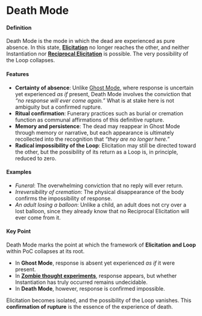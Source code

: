 # Death Mode

#### **Definition**

Death Mode is the mode in which the dead are experienced as pure absence. In this state, [**Elicitation**](../operations/elicitation.md) no longer reaches the other, and neither Instantiation nor [**Reciprocal Elicitation**](../operations/loop-reciprocal-elicitation.md) is possible. The very possibility of the Loop collapses.

#### **Features**

* **Certainty of absence**: Unlike [Ghost Mode](ghost-mode.md), where response is uncertain yet experienced _as if_ present, Death Mode involves the conviction that _“no response will ever come again.”_ What is at stake here is not ambiguity but a confirmed rupture.
* **Ritual confirmation**: Funerary practices such as burial or cremation function as communal affirmations of this definitive rupture.
* **Memory and persistence**: The dead may reappear in Ghost Mode through memory or narrative, but each appearance is ultimately recollected into the recognition that _“they are no longer here.”_
* **Radical impossibility of the Loop**: Elicitation may still be directed toward the other, but the possibility of its return as a Loop is, in principle, reduced to zero.

#### **Examples**

* _Funeral_: The overwhelming conviction that no reply will ever return.
* _Irreversibility of cremation_: The physical disappearance of the body confirms the impossibility of response.
* _An adult losing a balloon_: Unlike a child, an adult does not cry over a lost balloon, since they already know that no Reciprocal Elicitation will ever come from it.

#### **Key Point**

Death Mode marks the point at which the framework of **Elicitation and Loop** within PoC collapses at its root.

* In **Ghost Mode**, response is absent yet experienced _as if_ it were present.
* In [**Zombie thought experiments**](../../../gitbook-sync/plugins/p-zombie-plugin.md), response appears, but whether Instantiation has truly occurred remains undecidable.
* In **Death Mode**, however, response is confirmed impossible.

Elicitation becomes isolated, and the possibility of the Loop vanishes. This **confirmation of rupture** is the essence of the experience of death.
